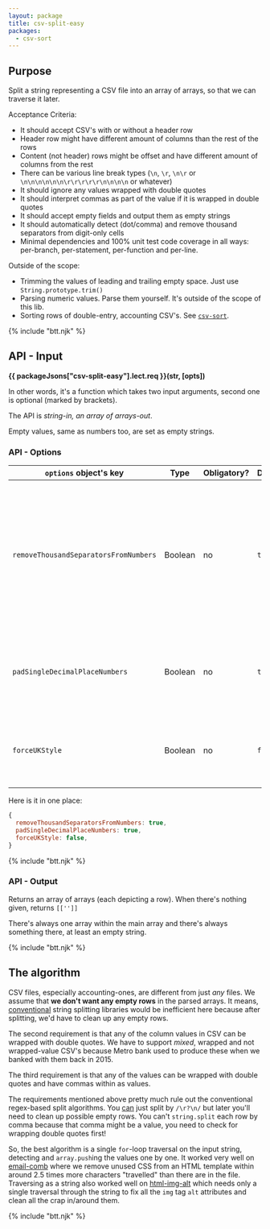 ```yaml
---
layout: package
title: csv-split-easy
packages:
  - csv-sort
---
```


## Purpose

Split a string representing a CSV file into an array of arrays, so that we can traverse it later.

Acceptance Criteria:

- It should accept CSV's with or without a header row
- Header row might have different amount of columns than the rest of the rows
- Content (not header) rows might be offset and have different amount of columns from the rest
- There can be various line break types (`\n`, `\r`, `\n\r` or `\n\n\n\n\n\n\r\r\r\r\r\n\n\n\n` or whatever)
- It should ignore any values wrapped with double quotes
- It should interpret commas as part of the value if it is wrapped in double quotes
- It should accept empty fields and output them as empty strings
- It should automatically detect (dot/comma) and remove thousand separators from digit-only cells
- Minimal dependencies and 100% unit test code coverage in all ways: per-branch, per-statement, per-function and per-line.

Outside of the scope:

- Trimming the values of leading and trailing empty space. Just use `String.prototype.trim()`
- Parsing numeric values. Parse them yourself. It's outside of the scope of this lib.
- Sorting rows of double-entry, accounting CSV's. See [`csv-sort`](/os/csv-sort/).

{% include "btt.njk" %}

## API - Input

**{{ packageJsons["csv-split-easy"].lect.req }}(str, \[opts])**

In other words, it's a function which takes two input arguments, second one is optional (marked by brackets).

The API is _string-in, an array of arrays-out_.

Empty values, same as numbers too, are set as empty strings.

### API - Options

| `options` object's key                | Type    | Obligatory? | Default | Description                                                                                                                                     |
| ------------------------------------- | ------- | ----------- | ------- | ----------------------------------------------------------------------------------------------------------------------------------------------- |
| `removeThousandSeparatorsFromNumbers` | Boolean | no          | `true`  | Should remove thousand separators? `1,000,000` → `1000000`? Or Swiss-style, `1'000'000` → `1000000`? Or Russian-style, `1 000 000` → `1000000`? |
| `padSingleDecimalPlaceNumbers`        | Boolean | no          | `true`  | Should we pad one decimal place numbers with zero? `100.2` → `100.20`?                                                                          |
| `forceUKStyle`                        | Boolean | no          | `false` | Should we convert the decimal separator commas into dots? `1,5` → `1.5`?                                                                        |


Here is it in one place:

```js
{
  removeThousandSeparatorsFromNumbers: true,
  padSingleDecimalPlaceNumbers: true,
  forceUKStyle: false,
}
```

{% include "btt.njk" %}

### API - Output

Returns an array of arrays (each depicting a row). When there's nothing given, returns `[['']]`

There's always one array within the main array and there's always something there, at least an empty string.

{% include "btt.njk" %}

## The algorithm

CSV files, especially accounting-ones, are different from just _any_ files. We assume that **we don't want any empty rows** in the parsed arrays. It means, [conventional](https://github.com/sindresorhus/split-lines/) string splitting libraries would be inefficient here because after splitting, we'd have to clean up any empty rows.

The second requirement is that any of the column values in CSV can be wrapped with double quotes. We have to support _mixed_, wrapped and not wrapped-value CSV's because Metro bank used to produce these when we banked with them back in 2015.

The third requirement is that any of the values can be wrapped with double quotes and have commas within as values.

The requirements mentioned above pretty much rule out the conventional regex-based split algorithms. You [can](https://github.com/sindresorhus/split-lines/blob/master/index.js) just split by `/\r?\n/` but later you'll need to clean up possible empty rows. You can't `string.split` each row by comma because that comma might be a value, you need to check for wrapping double quotes first!

So, the best algorithm is a single `for`-loop traversal on the input string, detecting and `array.push`ing the values one by one. It worked very well on [email-comb](/os/email-comb/) where we remove unused CSS from an HTML template within around 2.5 times more characters "travelled" than there are in the file. Traversing as a string also worked well on [html-img-alt](/os/html-img-alt/) which needs only a single traversal through the string to fix all the `img` tag `alt` attributes and clean all the crap in/around them.

{% include "btt.njk" %}
